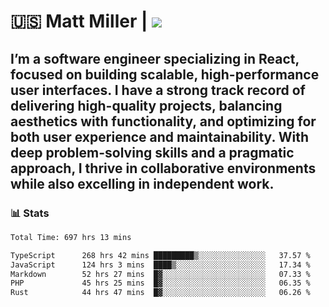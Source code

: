# 🇺🇸 Matt Miller | ![](https://komarev.com/ghpvc/?username=thesandybridge&color=blue&)

I’m a software engineer specializing in React, focused on building scalable, high-performance user interfaces. I have a strong track record of delivering high-quality projects, balancing aesthetics with functionality, and optimizing for both user experience and maintainability. With deep problem-solving skills and a pragmatic approach, I thrive in collaborative environments while also excelling in independent work.
---
### 📊 Stats
<!--START_SECTION:waka-->

```txt
Total Time: 697 hrs 13 mins

TypeScript      268 hrs 42 mins █████████▒░░░░░░░░░░░░░░░   37.57 %
JavaScript      124 hrs 3 mins  ████▒░░░░░░░░░░░░░░░░░░░░   17.34 %
Markdown        52 hrs 27 mins  █▓░░░░░░░░░░░░░░░░░░░░░░░   07.33 %
PHP             45 hrs 25 mins  █▓░░░░░░░░░░░░░░░░░░░░░░░   06.35 %
Rust            44 hrs 47 mins  █▓░░░░░░░░░░░░░░░░░░░░░░░   06.26 %
```

<!--END_SECTION:waka-->
<!--![thesandybridge stats-overview](https://raw.githubusercontent.com/thesandybridge/github-stats/master/generated/languages.svg#gh-dark-mode-only)-->
<!--![thesandybridge github-trophies](https://github-profile-trophy.vercel.app/?username=thesandybridge&theme=tokyonight&no-bg=true&no-frame=true)-->
